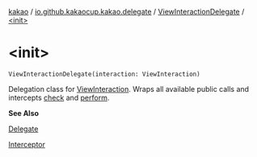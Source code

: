 [kakao](../../index.md) / [io.github.kakaocup.kakao.delegate](../index.md) / [ViewInteractionDelegate](index.md) / [&lt;init&gt;](./-init-.md)

# &lt;init&gt;

`ViewInteractionDelegate(interaction: ViewInteraction)`

Delegation class for [ViewInteraction](#).
Wraps all available public calls and intercepts [check](check.md) and [perform](perform.md).

**See Also**

[Delegate](../-delegate/index.md)

[Interceptor](../../io.github.kakaocup.kakao.intercept/-interceptor/index.md)

